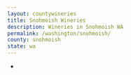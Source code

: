 ```yaml
---
layout: countywineries
title: Snohmoish Wineries
description: Wineries in Snohmoish WA
permalink: /washington/snohmoish/
county: snohmoish
state: wa
---
```

-
